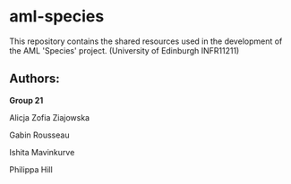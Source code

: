 # aml-species
This repository contains the shared resources used in the development of the AML 'Species' project. (University of Edinburgh INFR11211)

## Authors:
**Group 21**

Alicja Zofia Ziajowska 

Gabin Rousseau

Ishita Mavinkurve

Philippa Hill

